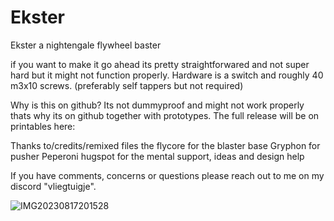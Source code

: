 # Ekster
Ekster a nightengale flywheel baster

if you want to make it go ahead its pretty straightforwared and not super hard but it might not function properly. Hardware is a switch and roughly 40 m3x10 screws. (preferably self tappers but not required)

Why is this on github?
Its not dummyproof and might not work properly thats why its on github together with prototypes. The full release will be on printables here:

Thanks to/credits/remixed files
the flycore for the blaster base
Gryphon for pusher
Peperoni hugspot for the mental support, ideas and design help

If you have comments, concerns or questions please reach out to me on my discord "vliegtuigje".

![IMG20230817201528](https://github.com/spaceshuttle007/Ekster/assets/112101230/172f11b9-9959-437a-8d2e-46e666577aa1)
